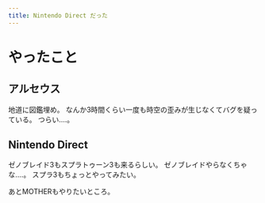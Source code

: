 ```yaml
---
title: Nintendo Direct だった
---
```


# やったこと

## アルセウス

地道に図鑑埋め。
なんか3時間くらい一度も時空の歪みが生じなくてバグを疑っている。
つらい‥‥。

## Nintendo Direct

ゼノブレイド3もスプラトゥーン3も来るらしい。
ゼノブレイドやらなくちゃな‥‥。
スプラ3もちょっとやってみたい。

あとMOTHERもやりたいところ。
